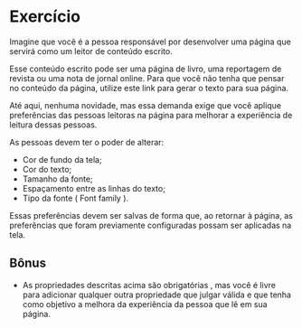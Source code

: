 # Exercício

Imagine que você é a pessoa responsável por desenvolver uma página que servirá como um leitor de conteúdo escrito.

Esse conteúdo escrito pode ser uma página de livro, uma reportagem de revista ou uma nota de jornal online. Para que você não tenha que pensar no conteúdo da página, utilize este link para gerar o texto para sua página.

Até aqui, nenhuma novidade, mas essa demanda exige que você aplique preferências das pessoas leitoras na página para melhorar a experiência de leitura dessas pessoas.

As pessoas devem ter o poder de alterar:

- Cor de fundo da tela;
- Cor do texto;
- Tamanho da fonte;
- Espaçamento entre as linhas do texto;
- Tipo da fonte ( Font family ).

Essas preferências devem ser salvas de forma que, ao retornar à página, as preferências que foram previamente configuradas possam ser aplicadas na tela.

## Bônus

- As propriedades descritas acima são obrigatórias , mas você é livre para adicionar qualquer outra propriedade que julgar válida e que tenha como objetivo a melhora da experiência da pessoa que lê em sua página.
